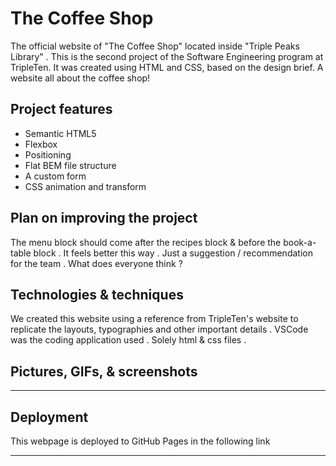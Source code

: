 # The Coffee Shop

The official website of "The Coffee Shop" located inside "Triple Peaks Library" . This is the second project of the Software Engineering program at TripleTen. It was created using HTML and CSS, based on the design brief. A website all about the coffee shop!

## Project features

- Semantic HTML5
- Flexbox
- Positioning
- Flat BEM file structure
- A custom form
- CSS animation and transform

## Plan on improving the project

The menu block should come after the recipes block & before the book-a-table block . It feels better this way . Just a suggestion / recommendation for the team . What does everyone think ? 

## Technologies & techniques

We created this website using a reference from TripleTen's website to replicate the layouts, typographies and other important details . VSCode was the coding application used . Solely html & css files . 

## Pictures, GIFs, & screenshots

--------------------

## Deployment

This webpage is deployed to GitHub Pages in the following link

--------------------
